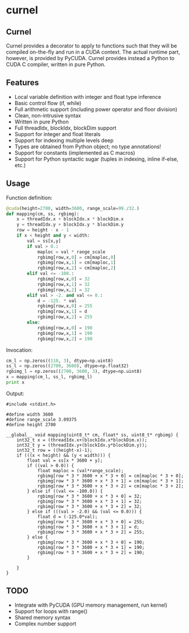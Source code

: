 # curnel

Curnel
------

Curnel provides a decorator to apply to functions such that they will be compiled on-the-fly and run in a CUDA context.
The actual runtime part, however, is provided by PyCUDA. Curnel provides instead a Python to CUDA C compiler, 
written in pure Python.

Features
--------

* Local variable definition with integer and float type inference
* Basic control flow (if, while)
* Full arithmetic support (including power operator and floor division)
* Clean, non-intrusive syntax
* Written in pure Python
* Full threadIdx, blockIdx, blockDim support
* Support for integer and float literals
* Support for indexing multiple levels deep
* Types are obtained from Python object; no type annotations!
* Support for constants (implemented as C macros)
* Support for Python syntactic sugar (tuples in indexing, inline if-else, etc.)

Usage
-----

Function definition:
```python
@cuda(height=2700, width=3600, range_scale=99./32.)
def mapping(cm, ss, rgbimg):
    x = threadIdx.x + blockIdx.x * blockDim.x
    y = threadIdx.y + blockIdx.y * blockDim.y
    row = height - x - 1
    if x < height and y < width:
        val = ss[x,y]
        if val > 0.:
            maploc = val * range_scale
            rgbimg[row,x,0] = cm[maploc,0]
            rgbimg[row,x,1] = cm[maploc,1]
            rgbimg[row,x,2] = cm[maploc,2]
        elif val <= -100.:
            rgbimg[row,x,0] = 32
            rgbimg[row,x,1] = 32
            rgbimg[row,x,2] = 32
        elif val > -2. and val <= 0.:
            d = -125. * val
            rgbimg[row,x,0] = 255
            rgbimg[row,x,1] = d
            rgbimg[row,x,2] = 255
        else:
            rgbimg[row,x,0] = 190
            rgbimg[row,x,1] = 190
            rgbimg[row,x,2] = 190
```
  
Invocation:
  
```python
cm_l = np.zeros((110, 3), dtype=np.uint8)
ss_l = np.zeros((2700, 3600), dtype=np.float32)
rgbimg_l = np.zeros((2700, 3600, 3), dtype=np.uint8)
x = mapping(cm_l, ss_l, rgbimg_l)
print x
```

Output:

```Cuda
#include <stdint.h>

#define width 3600
#define range_scale 3.09375
#define height 2700

__global__ void mapping(uint8_t* cm, float* ss, uint8_t* rgbimg) {
    int32_t x = (threadIdx.x+(blockIdx.x*blockDim.x));
    int32_t y = (threadIdx.y+(blockIdx.y*blockDim.y));
    int32_t row = ((height-x)-1);
    if (((x < height) && (y < width))) {
        float val = ss[x * 3600 + y];
        if ((val > 0.0)) {
            float maploc = (val*range_scale);
            rgbimg[row * 3 * 3600 + x * 3 + 0] = cm[maploc * 3 + 0];
            rgbimg[row * 3 * 3600 + x * 3 + 1] = cm[maploc * 3 + 1];
            rgbimg[row * 3 * 3600 + x * 3 + 2] = cm[maploc * 3 + 2];
        } else if ((val <= -100.0)) {
            rgbimg[row * 3 * 3600 + x * 3 + 0] = 32;
            rgbimg[row * 3 * 3600 + x * 3 + 1] = 32;
            rgbimg[row * 3 * 3600 + x * 3 + 2] = 32;
        } else if (((val > -2.0) && (val <= 0.0))) {
            float d = (-125.0*val);
            rgbimg[row * 3 * 3600 + x * 3 + 0] = 255;
            rgbimg[row * 3 * 3600 + x * 3 + 1] = d;
            rgbimg[row * 3 * 3600 + x * 3 + 2] = 255;
        } else {
            rgbimg[row * 3 * 3600 + x * 3 + 0] = 190;
            rgbimg[row * 3 * 3600 + x * 3 + 1] = 190;
            rgbimg[row * 3 * 3600 + x * 3 + 2] = 190;
        }
        
    }
}
```

TODO
----

* Integrate with PyCUDA (GPU memory management, run kernel)
* Support for loops with range()
* Shared memory syntax
* Complex number support
